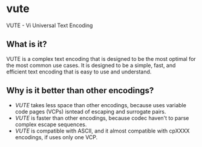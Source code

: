 # vute
 VUTE - Vi Universal Text Encoding

## What is it?

VUTE is a complex text encoding that is designed to be the most optimal for
the most common use cases. It is designed to be a simple, fast, and
efficient text encoding that is easy to use and understand.

## Why is it better than other encodings?

- *VUTE* takes less space than other encodings, because uses variable code pages (VCPs) isntead of escaping and surrogate pairs.
- *VUTE* is faster than other encodings, because codec haven't to parse complex escape sequences.
- *VUTE* is compatible with ASCII, and it almost compatible with cpXXXX encodings, if uses only one VCP.
